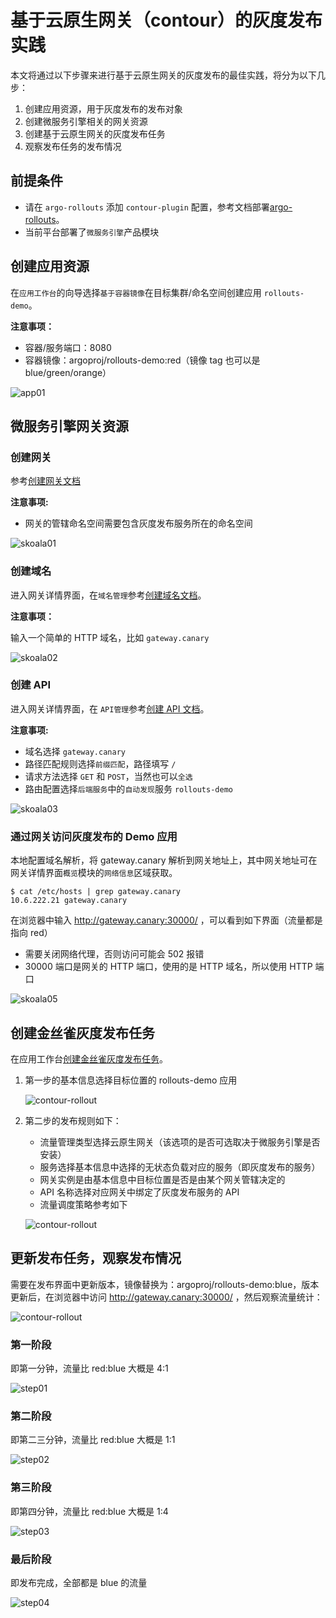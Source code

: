 # 基于云原生网关（contour）的灰度发布实践

本文将通过以下步骤来进行基于云原生网关的灰度发布的最佳实践，将分为以下几步：

1. 创建应用资源，用于灰度发布的发布对象
2. 创建微服务引擎相关的网关资源
3. 创建基于云原生网关的灰度发布任务
4. 观察发布任务的发布情况

## 前提条件

- 请在 `argo-rollouts` 添加 `contour-plugin` 配置，参考文档部署[argo-rollouts](../pluggable-components.md)。
- 当前平台部署了`微服务引擎`产品模块

## 创建应用资源

在`应用工作台`的向导选择`基于容器镜像`在目标集群/命名空间创建应用 `rollouts-demo`。

**注意事项：**

- 容器/服务端口：8080
- 容器镜像：argoproj/rollouts-demo:red（镜像 tag 也可以是 blue/green/orange）

![app01](../images/app01.png)

## 微服务引擎网关资源

### 创建网关

参考[创建网关文档](../../skoala/gateway/index.md)

**注意事项:**

- 网关的管辖命名空间需要包含灰度发布服务所在的命名空间

![skoala01](../images/skoala01.png)

### 创建域名

进入网关详情界面，在`域名管理`参考[创建域名文档](../../skoala/gateway/domain/index.md)。

**注意事项：**

输入一个简单的 HTTP 域名，比如 `gateway.canary`

![skoala02](../images/skoala02.png)

### 创建 API

进入网关详情界面，在 `API管理`参考[创建 API 文档](../../skoala/gateway/api/index.md)。

**注意事项:**

- 域名选择 `gateway.canary`
- 路径匹配规则选择`前缀匹配`，路径填写 `/`
- 请求方法选择 `GET` 和 `POST`，当然也可以`全选`
- 路由配置选择`后端服务`中的`自动发现`服务 `rollouts-demo`

![skoala03](../images/skoala03.png)

### 通过网关访问灰度发布的 Demo 应用

本地配置域名解析，将 gateway.canary 解析到网关地址上，其中网关地址可在网关详情界面`概览`模块的`网络信息`区域获取。

```shell
$ cat /etc/hosts | grep gateway.canary
10.6.222.21 gateway.canary
```

在浏览器中输入 <http://gateway.canary:30000/> ，可以看到如下界面（流量都是指向 red）

- 需要关闭网络代理，否则访问可能会 502 报错
- 30000 端口是网关的 HTTP 端口，使用的是 HTTP 域名，所以使用 HTTP 端口

![skoala05](../images/skoala05.png)

## 创建金丝雀灰度发布任务

在应用工作台[创建金丝雀灰度发布任务](../user-guide/release/canary.md)。

1. 第一步的基本信息选择目标位置的 rollouts-demo 应用

    ![contour-rollout](../images/rollout-describe.png)

2. 第二步的发布规则如下：

    - 流量管理类型选择云原生网关（该选项的是否可选取决于微服务引擎是否安装）
    - 服务选择基本信息中选择的无状态负载对应的服务（即灰度发布的服务）
    - 网关实例是由基本信息中目标位置是否是由某个网关管辖决定的
    - API 名称选择对应网关中绑定了灰度发布服务的 API
    - 流量调度策略参考如下

    ![contour-rollout](../images/rollout-rule.png)

## 更新发布任务，观察发布情况

需要在发布界面中更新版本，镜像替换为：argoproj/rollouts-demo:blue，版本更新后，在浏览器中访问 http://gateway.canary:30000/ ，然后观察流量统计：

![contour-rollout](../images/contour-rollout01.png)

### 第一阶段

即第一分钟，流量比 red:blue 大概是 4:1

![step01](../images/step01.png)

### 第二阶段

即第二三分钟，流量比 red:blue 大概是 1:1

![step02](../images/step02.png)

### 第三阶段

即第四分钟，流量比 red:blue 大概是 1:4

![step03](../images/step03.png)

### 最后阶段

即发布完成，全部都是 blue 的流量

![step04](../images/step04.png)
